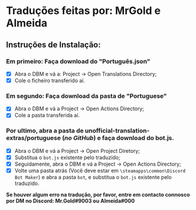 # Traduções feitas por: MrGold e Almeida<br/>

## Instruções de Instalação:<br/>

### Em primeiro: Faça download do "Português.json"
- [x] Abra o DBM e vá a: Project &rarr; Open Translations Directory;
- [x] Cole o ficheiro transferido aí.

### Em segundo: Faça download da pasta de "Portuguese"
- [x] Abra o DBM e vá a Project &rarr; Open Actions Directory;
- [x] Cole a pasta transferida aí.

### Por ultimo, abra a pasta de unofficial-translation-extras/portuguese (*no GitHub*) e faça download do bot.js.
- [x] Abra o DBM e vá a Project &rarr; Open Project Diretory;
- [x] Substitua o `bot.js` existente pelo traduzido;
- [x] Seguidamente, abra o DBM e vá a Project &rarr; Open Actions Directory;
- [x] Volte uma pasta atrás (Você deve estar em `\steamapps\common\Discord Bot Maker`) e abra a pasta `bot`, e substitua o `bot.js` existente pelo traduzido.

**Se houver algum erro na tradução, por favor, entre em contacto connosco por DM no Discord: Mr.Gold#9003 ou Almeida#000**
